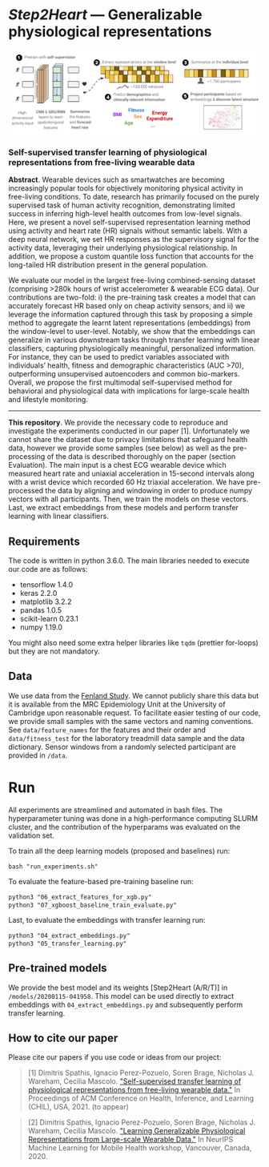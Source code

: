 # _Step2Heart_ — Generalizable physiological representations
![header image](https://github.com/sdimi/Step2heart/blob/main/data/architecture_overview.png)


### Self-supervised transfer learning of physiological representations from free-living wearable data

**Abstract**. Wearable devices such as smartwatches are becoming increasingly popular tools for objectively monitoring physical activity in free-living conditions. To date, research has primarily focused on the purely supervised task of human activity recognition, demonstrating limited success in inferring high-level health outcomes from low-level signals. Here, we present a novel self-supervised representation learning method using activity and heart rate (HR) signals without semantic labels. With a deep neural network, we set HR responses as the supervisory signal for the activity data, leveraging their underlying physiological relationship. In addition, we propose a custom quantile loss function that accounts for the long-tailed HR distribution present in the general population.

We evaluate our model in the largest free-living combined-sensing dataset (comprising >280k hours of wrist accelerometer & wearable ECG data). Our contributions are two-fold: i) the pre-training task creates a model that can accurately forecast HR based only on cheap activity sensors, and ii) we leverage the information captured through this task by proposing a simple method to aggregate the learnt latent representations (embeddings) from the window-level to user-level. Notably, we show that the embeddings can generalize in various downstream tasks through transfer learning with linear classifiers, capturing physiologically meaningful, personalized information. For instance, they can be used to predict variables associated with individuals’ health, fitness and demographic characteristics (AUC >70), outperforming unsupervised autoencoders and common bio-markers. Overall, we propose the first multimodal self-supervised method for behavioral and physiological data with implications for large-scale health and lifestyle monitoring.

---

**This repository**. We provide the necessary code to reproduce and investigate the experiments conducted in our paper [1]. Unfortunately we cannot share the dataset due to privacy limitations that safeguard health data, however we provide some samples (see below) as well as the pre-processing of the data is described thoroughly on the paper (section Evaluation). The main input is a chest ECG wearable device which measured heart rate and uniaxial acceleration in 15-second intervals along with a wrist device which recorded 60 Hz triaxial acceleration. We have pre-processed the data by aligning and windowing in order to produce numpy vectors with all participants. Then, we train the models  on these vectors. Last, we extract embeddings from these models and perform transfer learning with linear classifiers.

## Requirements
The code is written in python 3.6.0. The main libraries needed to execute our code are as follows:

 - tensorflow 1.4.0
 - keras 2.2.0
 - matplotlib 3.2.2
 - pandas 1.0.5
 - scikit-learn 0.23.1
 - numpy 1.19.0
 
You might also need some extra helper libraries like `tqdm` (prettier for-loops) but they are not mandatory.

## Data 
We use data from the [Fenland Study](https://www.mrc-epid.cam.ac.uk/research/studies/fenland/). We cannot publicly share this data but it is available from the MRC Epidemiology Unit at the University of Cambridge upon reasonable request. To facilitate easier testing of our code, we provide small samples with the same vectors and naming conventions. See ``data/feature_names`` for the features and their order and ``data/fitness_test`` for the laboratory treadmill data sample and the data dictionary. Sensor windows from a randomly selected participant are provided in ``/data``.

 
# Run
All experiments are streamlined and automated in bash files. The hyperparameter tuning was done in a high-performance computing SLURM cluster, and the contribution of the hyperparams was evaluated on the validation set. 

To train all the deep learning models (proposed and baselines) run:

    bash "run_experiments.sh"

To evaluate the feature-based pre-training baseline run:

    python3 "06_extract_features_for_xgb.py"
    python3 "07_xgboost_baseline_train_evaluate.py"

Last, to evaluate the embeddings with transfer learning run: 

    python3 "04_extract_embeddings.py"
    python3 "05_transfer_learning.py"

## Pre-trained models

We provide the best model and its weights [Step2Heart (A/R/T)] in ``/models/20200115-041958``. This model can be used directly to extract embeddings with ``04_extract_embeddings.py`` and subsequently perform transfer learning. 

## How to cite our paper 

Please cite our papers if you use code or ideas from our project:

> [1]  Dimitris Spathis, Ignacio Perez-Pozuelo, Soren Brage, Nicholas J. Wareham, Cecilia Mascolo. ["Self-supervised transfer learning of physiological representations from free-living wearable data."](https://arxiv.org/abs/2011.12121) In Proceedings of ACM Conference on Health, Inference, and Learning (CHIL), USA, 2021. (to appear)

> [2] Dimitris Spathis, Ignacio Perez-Pozuelo, Soren Brage, Nicholas J. Wareham, Cecilia Mascolo. ["Learning Generalizable Physiological Representations from Large-scale Wearable Data."](https://arxiv.org/pdf/2011.04601.pdf) In NeurIPS Machine Learning for Mobile Health workshop, Vancouver, Canada, 2020.


